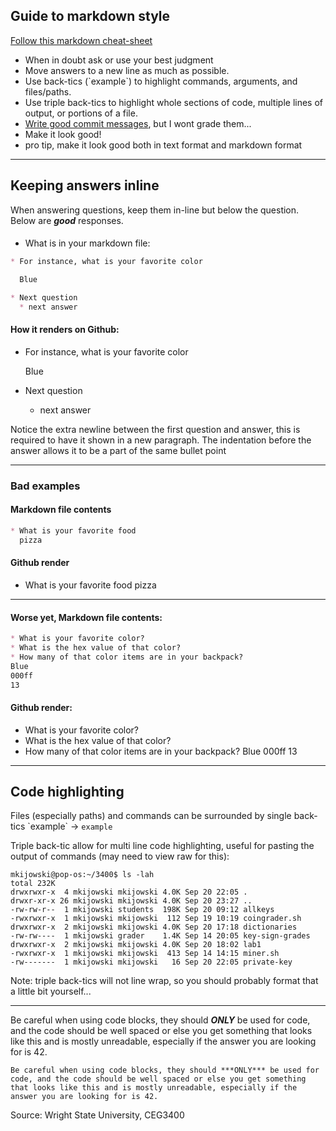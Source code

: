 ## Guide to markdown style

[Follow this markdown cheat-sheet](https://github.com/adam-p/markdown-here/wiki/Markdown-Cheatsheet)

* When in doubt ask or use your best judgment
* Move answers to a new line as much as possible.
* Use back-tics (\`example\`) to highlight commands, arguments, and files/paths.
* Use triple back-tics to highlight whole sections of code, multiple lines of output, or portions of a file.
* [Write good commit messages](https://chris.beams.io/posts/git-commit/), but I wont grade them...
* Make it look good!
* pro tip, make it look good both in text format and markdown format

---

## Keeping answers inline

When answering questions, keep them in-line but below the question.  Below are ***good*** responses.

####

* What is in your markdown file:
  
```markdown
* For instance, what is your favorite color

  Blue

* Next question
  * next answer
```


#### How it renders on Github:
  
* For instance, what is your favorite color

  Blue

* Next question
  * next answer


Notice the extra newline between the first question and answer, this is required to have it shown in a new paragraph. 
The indentation before the answer allows it to be a part of the same bullet point 

---

### Bad examples

#### Markdown file contents

```markdown
* What is your favorite food
  pizza
```

#### Github render

* What is your favorite food
  pizza

---

#### Worse yet, Markdown file contents:

```markdown
* What is your favorite color?
* What is the hex value of that color?
* How many of that color items are in your backpack?
Blue
000ff
13
```

#### Github render:

* What is your favorite color?
* What is the hex value of that color?
* How many of that color items are in your backpack?
Blue
000ff
13

---

## Code highlighting

Files (especially paths) and commands can be surrounded by single back-tics  \`example\` -> `example`

Triple back-tic allow for multi line code highlighting, useful for pasting the output of commands (may need to view raw for this):
```
mkijowski@pop-os:~/3400$ ls -lah
total 232K
drwxrwxr-x  4 mkijowski mkijowski 4.0K Sep 20 22:05 .
drwxr-xr-x 26 mkijowski mkijowski 4.0K Sep 20 23:27 ..
-rw-rw-r--  1 mkijowski students  198K Sep 20 09:12 allkeys
-rwxrwxr-x  1 mkijowski mkijowski  112 Sep 19 10:19 coingrader.sh
drwxrwxr-x  2 mkijowski mkijowski 4.0K Sep 20 17:18 dictionaries
-rw-rw----  1 mkijowski grader    1.4K Sep 14 20:05 key-sign-grades
drwxrwxr-x  2 mkijowski mkijowski 4.0K Sep 20 18:02 lab1
-rwxrwxr-x  1 mkijowski mkijowski  413 Sep 14 14:15 miner.sh
-rw-------  1 mkijowski mkijowski   16 Sep 20 22:05 private-key
```

Note: triple back-tics will not line wrap, so you should probably format that a little bit yourself...

---

Be careful when using code blocks, they should ***ONLY*** be used for code, and the code should be well spaced or else you get something that looks like this and is mostly unreadable, especially if the answer you are looking for is 42.

```
Be careful when using code blocks, they should ***ONLY*** be used for code, and the code should be well spaced or else you get something that looks like this and is mostly unreadable, especially if the answer you are looking for is 42.
```

Source: Wright State University, CEG3400
